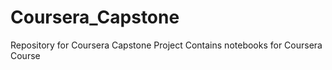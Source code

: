 # Coursera_Capstone
Repository for Coursera Capstone Project
Contains notebooks for Coursera Course
